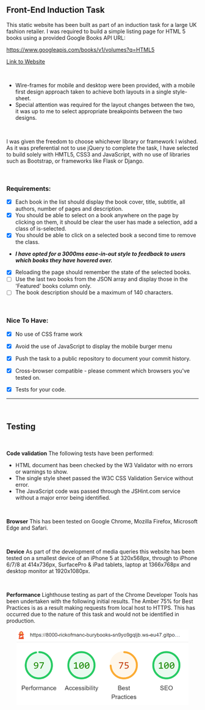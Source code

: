 ## Front-End Induction Task

This static website has been built as part of an induction task for a large UK fashion retailer. I was required to build a simple listing page for HTML 5 books using a provided Google Books API URL:

https://www.googleapis.com/books/v1/volumes?q=HTML5


[Link to Website](https://rickofmanc.github.io/bury-books/)



<br />

* Wire-frames for mobile and desktop were been provided, with a mobile first design approach taken to achieve both layouts in a single style-sheet. 
* Special attention was required for the layout changes
between the two, it was up to me to select appropriate breakpoints
between the two designs.

<br/>

I was given the freedom to choose whichever library or framework I wished. As it was preferential not to use jQuery to complete the task, I have selected to build solely with HMTL5, CSS3 and JavaScript, with no use of libraries such as Bootstrap, or frameworks like Flask or Django.

<br/>

### Requirements:
- [x] Each book in the list should display the book cover, title, subtitle, all authors, number of pages and description.
- [x] You should be able to select on a book anywhere on the page by
clicking on them, it should be clear the user has made a selection, add a class of is-selected.
- [x] You should be able to click on a selected book a second time to remove the class.
- ***I have opted for a 3000ms ease-in-out style to feedback to users which books they have hovered over.***
- [x] Reloading the page should remember the state of the selected books.
- [ ] Use the last two books from the JSON array and display those in the 'Featured' books column only.
- [ ] The book description should be a maximum of 140 characters.

<br/>

### Nice To Have:
- [x] No use of CSS frame work
- [x] Avoid the use of JavaScript to display the mobile burger menu
- [x] Push the task to a public repository to document your commit history.
- [x] Cross-browser compatible - please comment which browsers you've
tested on.
- [x] Tests for your code.


<hr>

<br/>

## Testing

<br/>

**Code validation** 
The following tests have been performed:
* HTML document has been checked by the W3 Validator with no errors or warnings to show.
* The single style sheet passed the W3C CSS Validation Service without error.
* The JavaScript code was passed through the JSHint.com service without a major error being identified.

<br/>

**Browser**
This has been tested on Google Chrome, Mozilla Firefox, Microsoft Edge and Safari.

<br/>

**Device**
As part of the development of media queries this website has been tested on a smallest device of an iPhone 5 at 320x568px, through to iPhone 6/7/8 at 414x736px, SurfacePro & iPad tablets, laptop at 1366x768px and desktop monitor at 1920x1080px.

<br/>

**Performance**
 Lighthouse testing as part of the Chrome Developer Tools has been undertaken with the following initial results. The Amber 75% for Best Practices is as a result making requests from local host to HTTPS. This has occurred due to the nature of this task and would not be identified in production.

<p align="center">
    <img src="readme-images/lighthouse-testing-results.png" alt="website page testing results"/>
</p>
<br/>



